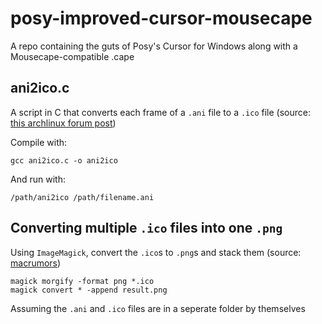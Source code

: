 # posy-improved-cursor-mousecape
A repo containing the guts of Posy's Cursor for Windows along with a Mousecape-compatible .cape

## ani2ico.c

A script in C that converts each frame of a `.ani` file to a `.ico` file (source: [this archlinux forum post](https://bbs.archlinux.org/viewtopic.php?id=151153))

Compile with:

```
gcc ani2ico.c -o ani2ico
```

And run with:

```
/path/ani2ico /path/filename.ani
```

## Converting multiple `.ico` files into one `.png`

Using `ImageMagick`, convert the `.ico`s to `.png`s and stack them (source: [macrumors](https://forums.macrumors.com/threads/mousescape-0-0-5-1579.2061866/))

```
magick morgify -format png *.ico
magick convert * -append result.png
```

Assuming the `.ani` and `.ico` files are in a seperate folder by themselves